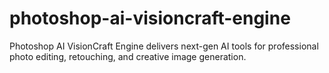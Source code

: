 # photoshop-ai-visioncraft-engine
Photoshop AI VisionCraft Engine delivers next-gen AI tools for professional photo editing, retouching, and creative image generation.
